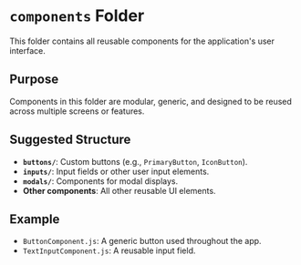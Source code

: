# `components` Folder

This folder contains all reusable components for the application's user interface.

## Purpose

Components in this folder are modular, generic, and designed to be reused across multiple screens or features.

## Suggested Structure

- **`buttons/`**: Custom buttons (e.g., `PrimaryButton`, `IconButton`).
- **`inputs/`**: Input fields or other user input elements.
- **`modals/`**: Components for modal displays.
- **Other components**: All other reusable UI elements.

## Example

- `ButtonComponent.js`: A generic button used throughout the app.
- `TextInputComponent.js`: A reusable input field.